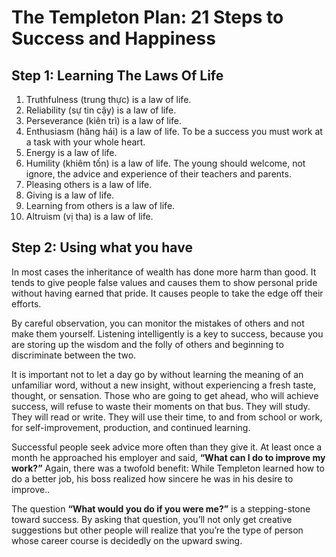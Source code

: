 # The Templeton Plan: 21 Steps to Success and Happiness

## Step 1: Learning The Laws Of Life
 
1. Truthfulness (trung thực) is a law of life.
2. Reliability (sự tin cậy) is a law of life.
3. Perseverance (kiên trì) is a law of life.
4. Enthusiasm (hăng hái) is a law of life. To be a success you must work at a task with your whole heart.
5. Energy is a law of life.
6. Humility (khiêm tốn) is a law of life. The young should welcome, not ignore, the advice and experience of their teachers and parents.
7. Pleasing others is a law of life.
8. Giving is a law of life.
9. Learning from others is a law of life.
10. Altruism (vị tha) is a law of life.

## Step 2: Using what you have

In most cases the inheritance of wealth has done more harm than good. It tends to give people false values and causes them to show personal pride without having earned that pride. It causes people to take the edge off their efforts.

By careful observation, you can monitor the mistakes of others and not make them yourself. Listening intelligently is a key to success, because you are storing up the wisdom and the folly of others and beginning to discriminate between the two.

It is important not to let a day go by without learning the meaning of an unfamiliar word, without a new insight, without experiencing a fresh taste, thought, or sensation. Those who are going to get ahead, who will achieve success, will refuse to waste
their moments on that bus. They will study. They will read or write. They will use their time, to and from school or work, for self-improvement, production, and continued learning.

Successful people seek advice more often than they give it. At least once a month he approached his employer and said,
**“What can I do to improve my work?”** Again, there was a twofold benefit: While Templeton learned how to do a better job, his boss realized how sincere he was in his desire to improve..

The question **“What would you do if you were me?”** is a stepping-stone toward success. By asking that question, you’ll not only get creative suggestions but other people will realize that you’re the type of person whose career course is decidedly on the upward swing.
